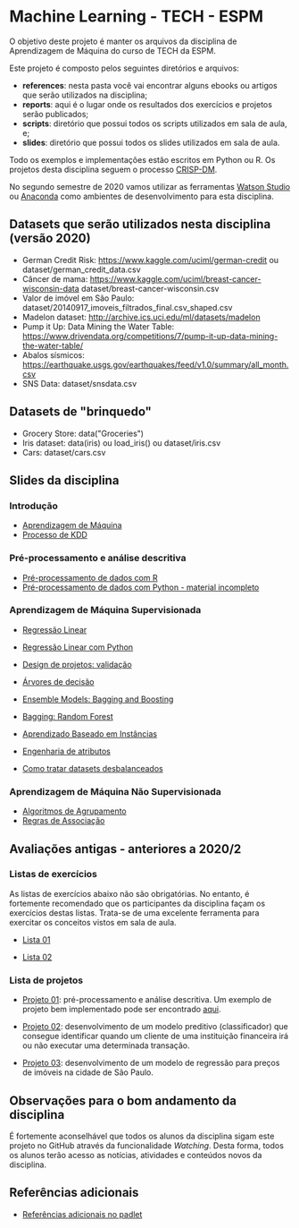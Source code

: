 # Machine Learning - TECH - ESPM

O objetivo deste projeto é manter os arquivos da disciplina de 
Aprendizagem de Máquina do curso de TECH da ESPM. 

Este projeto é composto pelos seguintes diretórios e arquivos: 

* **references**: nesta pasta você vai encontrar alguns ebooks 
ou artigos que serão utilizados na disciplina;
* **reports**: aqui é o lugar onde os resultados dos exercícios e projetos serão publicados;
* **scripts**: diretório que possui todos os scripts utilizados em sala de aula, e;
* **slides**: diretório que possui todos os slides utilizados em sala de aula.

Todo os exemplos e implementações estão escritos em Python ou R. Os projetos desta disciplina seguem o processo [CRISP-DM](https://en.wikipedia.org/wiki/Cross-industry_standard_process_for_data_mining).

No segundo semestre de 2020 vamos utilizar as ferramentas [Watson Studio](https://github.com/fbarth/ml-espm/blob/master/WatsonStudio.md) ou [Anaconda](https://www.anaconda.com/) como ambientes de desenvolvimento para esta disciplina.

## Datasets que serão utilizados nesta disciplina (versão 2020)

* German Credit Risk: https://www.kaggle.com/uciml/german-credit ou dataset/german_credit_data.csv
* Câncer de mama: https://www.kaggle.com/uciml/breast-cancer-wisconsin-data dataset/breast-cancer-wisconsin.csv
* Valor de imóvel em São Paulo: dataset/20140917_imoveis_filtrados_final.csv_shaped.csv
* Madelon dataset: http://archive.ics.uci.edu/ml/datasets/madelon
* Pump it Up: Data Mining the Water Table: https://www.drivendata.org/competitions/7/pump-it-up-data-mining-the-water-table/
* Abalos sísmicos: https://earthquake.usgs.gov/earthquakes/feed/v1.0/summary/all_month.csv
* SNS Data: dataset/snsdata.csv

## Datasets de "brinquedo"

* Grocery Store: data("Groceries")
* Iris dataset: data(iris) ou load_iris() ou dataset/iris.csv
* Cars: dataset/cars.csv

## Slides da disciplina

### Introdução

* [Aprendizagem de Máquina](slides/Aula01-aprendizagemMaquina/aIntroducao.pdf)
* [Processo de KDD](slides/Aula02-processo-kdd/bigDataCienciaDadosKDD.pdf)

### Pré-processamento e análise descritiva

* [Pré-processamento de dados com R](slides/Aula03-processamentoDadosR/analiseExploratoria_v2.pdf)
* [Pré-processamento de dados com Python - material incompleto](slides/Aula03-processamentoDadosPython/analiseExploratoria_python.pdf)

### Aprendizagem de Máquina Supervisionada

* [Regressão Linear](slides/Aula04-regressao/regressao.pdf)
* [Regressão Linear com Python](slides/Aula04-regressao/regressao_py.pdf)

* [Design de projetos: validação](slides/Aula03-design/projetoEvalidacao.pdf)

* [Árvores de decisão](slides/Aula05-arvoresDecisao/arvoresDecisao.pdf)
* [Ensemble Models: Bagging and Boosting](slides/Aula05-boosting/boosting.pdf)
* [Bagging: Random Forest](slides/Aula05-randomForest/randomForest.pdf)

* [Aprendizado Baseado em Instâncias](slides/Aula06-aprendizadoBaseadoInstancias/aprendizadoBaseadoInstancias.pdf)

* [Engenharia de atributos](slides/Aula10-eng-atributos/README.md)
* [Como tratar datasets desbalanceados](slides/Aula11-dataset-desbalanceados/datasets-desbalanceados.ipynb)

### Aprendizagem de Máquina Não Supervisionada

* [Algoritmos de Agrupamento](slides/Aula07-agrupamento/agrupamento.pdf)
* [Regras de Associação](slides/Aula08-regrasAssociacao/regrasAssociacao.pdf)


## Avaliações antigas - anteriores a 2020/2

### Listas de exercícios

As listas de exercícios abaixo não são obrigatórias. No entanto, é fortemente recomendado 
que os participantes da disciplina façam os exercícios destas listas. Trata-se de uma excelente
ferramenta para exercitar os conceitos vistos em sala de aula.   

* [Lista 01](https://dataplatform.cloud.ibm.com/analytics/notebooks/v2/763da773-c309-4f99-8cb2-363cda8e39dd/view?access_token=0aef62cca019dde4f1af2b6ee05f1bc9d00741b2c1217e7c2a5c4e2bcc148b83)

* [Lista 02](https://dataplatform.cloud.ibm.com/analytics/notebooks/v2/71e4391f-12f7-4c83-b296-8e71bc78a724/view?access_token=ac671b79eab7a3773710ccc991f561e7009de7c42fcbdebac7dcf7f8205e3503)

### Lista de projetos

* [Projeto 01](https://github.com/fbarth/ml-espm/issues/1): pré-processamento e análise descritiva. Um exemplo de projeto bem implementado pode ser encontrado [aqui](https://hentai-lab.github.io/Machine-Learning/html/Atividade_1.html).

* [Projeto 02](https://github.com/fbarth/ml-espm/blob/master/projects/Project_01_2019.pdf): desenvolvimento de um modelo preditivo (classificador) que consegue identificar quando um cliente de uma instituição financeira irá ou não executar uma determinada transação. 

* [Projeto 03](https://dataplatform.cloud.ibm.com/analytics/notebooks/v2/c751db52-6370-4633-938f-a0410fc07e74/view?access_token=b3d438ad4d46d6e1cbe703c24f7bc1845306282abcfb9fc306d48cb81f2ea6a1): desenvolvimento de um modelo de regressão para preços de imóveis na cidade de São Paulo.

## Observações para o bom andamento da disciplina

É fortemente aconselhável que todos os alunos da disciplina sigam este projeto no GitHub através
da funcionalidade *Watching*. Desta forma, todos os alunos terão acesso as notícias, atividades 
e conteúdos novos da disciplina.

## Referências adicionais

* [Referências adicionais no padlet](https://padlet.com/fabriciobarth/3ssm8hqgdhj5sesl)

